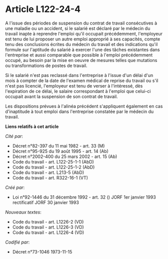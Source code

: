 # Article L122-24-4

A l'issue des périodes de suspension du contrat de travail consécutives à une maladie ou un accident, si le salarié est
déclaré par le médecin du travail inapte à reprendre l'emploi qu'il occupait précédemment, l'employeur est tenu de lui
proposer un autre emploi approprié à ses capacités, compte tenu des conclusions écrites du médecin du travail et des
indications qu'il formule sur l'aptitude du salarié à exercer l'une des tâches existantes dans l'entreprise et aussi
comparable que possible à l'emploi précédemment occupé, au besoin par la mise en oeuvre de mesures telles que mutations ou
transformations de postes de travail.

Si le salarié n'est pas reclassé dans l'entreprise à l'issue d'un délai d'un mois à compter de la date de l'examen médical de
reprise du travail ou s'il n'est pas licencié, l'employeur est tenu de verser à l'intéressé, dès l'expiration de ce délai, le
salaire correspondant à l'emploi que celui-ci occupait avant la suspension de son contrat de travail.

Les dispositions prévues à l'alinéa précédent s'appliquent également en cas d'inaptitude à tout emploi dans l'entreprise
constatée par le médecin du travail.

**Liens relatifs à cet article**

_Cité par_:

  - Décret n°82-397 du 11 mai 1982 - art. 33 (M)
  - Décret n°95-925 du 19 août 1995 - art. 14 (Ab)
  - Décret n°2002-400 du 25 mars 2002 - art. 15 (Ab)
  - Code du travail - art. L122-25-1-1 (AbD)
  - Code du travail - art. L122-25-1-2 (AbD)
  - Code du travail - art. L213-5 (AbD)
  - Code du travail - art. R322-16-1 (VT)

_Créé par_:

  - Loi n°92-1446 du 31 décembre 1992 - art. 32 () JORF 1er janvier 1993 rectificatif JORF 30 janvier 1993

_Nouveaux textes_:

  - Code du travail - art. L1226-2 (VD)
  - Code du travail - art. L1226-3 (VD)
  - Code du travail - art. L1226-4 (VD)

_Codifié par_:

  - Décret n°73-1046 1973-11-15
